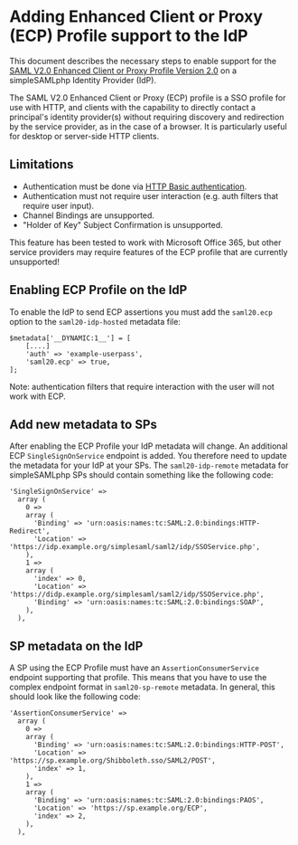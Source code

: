 Adding Enhanced Client or Proxy (ECP) Profile support to the IdP
===============================================================

This document describes the necessary steps to enable support for the [SAML V2.0 Enhanced Client or Proxy Profile Version 2.0](http://docs.oasis-open.org/security/saml/Post2.0/saml-ecp/v2.0/cs01/saml-ecp-v2.0-cs01.pdf) on a simpleSAMLphp Identity Provider (IdP).

The SAML V2.0 Enhanced Client or Proxy (ECP) profile is a SSO profile for use with HTTP, and clients with the capability to directly contact a principal's identity provider(s) without requiring discovery and redirection by the service provider, as in the case of a browser. It is particularly useful for desktop or server-side HTTP clients.

Limitations
-----------
* Authentication must be done via [HTTP Basic authentication](https://developer.mozilla.org/en-US/docs/Web/HTTP/Authentication#Basic_authentication_scheme).
* Authentication must not require user interaction (e.g. auth filters that require user input).
* Channel Bindings are unsupported.
* "Holder of Key" Subject Confirmation is unsupported.

This feature has been tested to work with Microsoft Office 365, but other service providers may require features of the ECP profile that are currently unsupported!

Enabling ECP Profile on the IdP
-----------------------------------

To enable the IdP to send ECP assertions you must add the `saml20.ecp` option to the `saml20-idp-hosted` metadata file:

    $metadata['__DYNAMIC:1__'] = [
        [....]
        'auth' => 'example-userpass',
        'saml20.ecp' => true,
    ];

Note: authentication filters that require interaction with the user will not work with ECP.

Add new metadata to SPs
-----------------------

After enabling the ECP Profile your IdP metadata will change. An additional ECP `SingleSignOnService` endpoint is added.
You therefore need to update the metadata for your IdP at your SPs.
The `saml20-idp-remote` metadata for simpleSAMLphp SPs should contain something like the following code:

	'SingleSignOnService' =>
	  array (
	    0 =>
	    array (
	      'Binding' => 'urn:oasis:names:tc:SAML:2.0:bindings:HTTP-Redirect',
	      'Location' => 'https://idp.example.org/simplesaml/saml2/idp/SSOService.php',
	    ),
	    1 =>
	    array (
	      'index' => 0,
	      'Location' => 'https://didp.example.org/simplesaml/saml2/idp/SSOService.php',
	      'Binding' => 'urn:oasis:names:tc:SAML:2.0:bindings:SOAP',
	    ),
	  ),

SP metadata on the IdP
----------------------

A SP using the ECP Profile must have an `AssertionConsumerService` endpoint supporting that profile.
This means that you have to use the complex endpoint format in `saml20-sp-remote` metadata.
In general, this should look like the following code:

	'AssertionConsumerService' =>
	  array (
	    0 =>
	    array (
	      'Binding' => 'urn:oasis:names:tc:SAML:2.0:bindings:HTTP-POST',
	      'Location' => 'https://sp.example.org/Shibboleth.sso/SAML2/POST',
	      'index' => 1,
	    ),
	    1 =>
	    array (
	      'Binding' => 'urn:oasis:names:tc:SAML:2.0:bindings:PAOS',
	      'Location' => 'https://sp.example.org/ECP',
	      'index' => 2,
	    ),
	  ),

